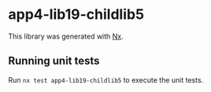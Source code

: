 # app4-lib19-childlib5

This library was generated with [Nx](https://nx.dev).

## Running unit tests

Run `nx test app4-lib19-childlib5` to execute the unit tests.
